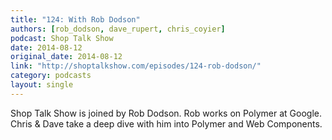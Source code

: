 ```yaml
---
title: "124: With Rob Dodson"
authors: [rob_dodson, dave_rupert, chris_coyier]
podcast: Shop Talk Show
date: 2014-08-12
original_date: 2014-08-12
link: "http://shoptalkshow.com/episodes/124-rob-dodson/"
category: podcasts
layout: single
---
```


Shop Talk Show is joined by Rob Dodson. Rob works on Polymer at Google. Chris &
Dave take a deep dive with him into Polymer and Web Components.
